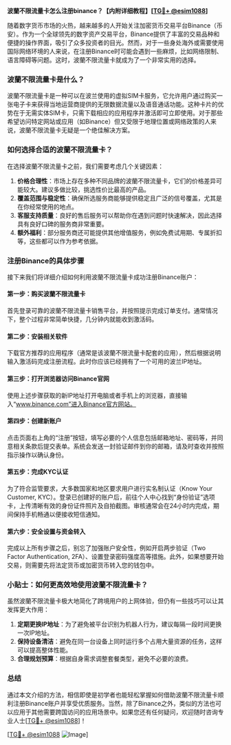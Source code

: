 **波蘭不限流量卡怎么注册binance？【内附详细教程】[[TG💪+ @esim1088](https://t.me/s/esim1088)]**

随着数字货币市场的火热，越来越多的人开始关注加密货币交易平台Binance（币安）。作为一个全球领先的数字资产交易平台，Binance提供了丰富的交易品种和便捷的操作界面，吸引了众多投资者的目光。然而，对于一些身处海外或需要使用国际网络环境的人来说，在注册Binance时可能会遇到一些麻烦，比如网络限制、语言障碍等问题。这时，波蘭不限流量卡就成为了一个非常实用的选择。

### 波蘭不限流量卡是什么？

波蘭不限流量卡是一种可以在波兰使用的虚拟SIM卡服务，它允许用户通过购买一张电子卡来获得当地运营商提供的无限数据流量以及语音通话功能。这种卡片的优势在于无需实体SIM卡，只需下载相应的应用程序并激活即可立即使用。对于那些希望访问特定网站或应用（如Binance）但又受限于地理位置或网络政策的人来说，波蘭不限流量卡无疑是一个绝佳解决方案。

### 如何选择合适的波蘭不限流量卡？

在选择波蘭不限流量卡之前，我们需要考虑几个关键因素：

1. **价格合理性**：市场上存在多种不同品牌的波蘭不限流量卡，它们的价格差异可能较大。建议多做比较，挑选性价比最高的产品。
2. **覆盖范围与稳定性**：确保所选服务商能够提供稳定且广泛的信号覆盖，尤其是在你经常使用的地点。
3. **客服支持质量**：良好的售后服务可以帮助你在遇到问题时快速解决，因此选择具有良好口碑的服务商非常重要。
4. **额外福利**：部分服务商还可能提供其他增值服务，例如免费试用期、专属折扣等，这些都可以作为参考依据。

### 注册Binance的具体步骤

接下来我们将详细介绍如何利用波蘭不限流量卡成功注册Binance账户：

#### 第一步：购买波蘭不限流量卡
首先登录可靠的波蘭不限流量卡销售平台，并按照提示完成订单支付。通常情况下，整个过程非常简单快捷，几分钟内就能收到激活码。

#### 第二步：安装相关软件
下载官方推荐的应用程序（通常是该波蘭不限流量卡配套的应用），然后根据说明输入激活码完成注册流程。此时你应该已经拥有了一个可用的波兰IP地址。

#### 第三步：打开浏览器访问Binance官网
使用上述步骤获取的新IP地址打开电脑或者手机上的浏览器，直接输入“www.binance.com”进入Binance官方网站。

#### 第四步：创建新账户
点击页面右上角的“注册”按钮，填写必要的个人信息包括邮箱地址、密码等，并同意相关条款后提交表单。系统会发送一封验证邮件到你的邮箱，请及时查收并按照指示操作以确认身份。

#### 第五步：完成KYC认证
为了符合监管要求，大多数国家和地区要求用户进行实名制认证（Know Your Customer, KYC）。登录已创建好的账户后，前往个人中心找到“身份验证”选项卡，上传清晰有效的身份证件照片及自拍截图。审核通常会在24小时内完成，期间保持手机畅通以便接收短信通知。

#### 第六步：安全设置与资金转入
完成以上所有步骤之后，别忘了加强账户安全性，例如开启两步验证（Two Factor Authentication, 2FA）、设置登录密码强度高等措施。此外，如果想要开始交易，则需要先将法定货币或加密货币转入您的钱包中。

### 小贴士：如何更高效地使用波蘭不限流量卡？

虽然波蘭不限流量卡极大地简化了跨境用户的上网体验，但仍有一些技巧可以让其发挥更大作用：

1. **定期更换IP地址**：为了避免被平台识别为机器人行为，建议每隔一段时间更换一次IP地址。
2. **保持设备清洁**：避免在同一台设备上同时运行多个占用大量资源的任务，这样可以提高整体性能。
3. **合理规划预算**：根据自身需求调整套餐类型，避免不必要的浪费。

### 总结

通过本文介绍的方法，相信即使是初学者也能轻松掌握如何借助波蘭不限流量卡顺利注册Binance账户并享受优质服务。当然，除了Binance之外，类似的方法也可以应用于其他需要跨国访问的应用场景中。如果您还有任何疑问，欢迎随时咨询专业人士[[TG💪+ @esim1088](https://t.me/s/esim1088)]！

[[TG💪+ @esim1088](https://t.me/s/esim1088) ![Image](https://i.postimg.cc/4NQfJmqS/Snipaste-2025-05-13-00-14-12.png)]